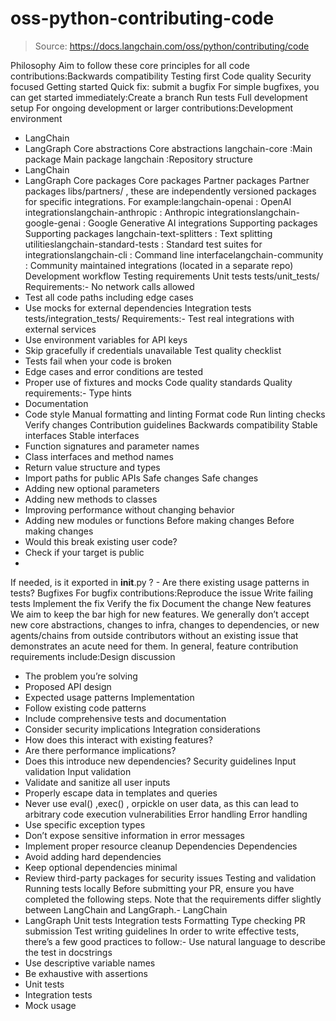 # oss-python-contributing-code

> Source: https://docs.langchain.com/oss/python/contributing/code

Philosophy
Aim to follow these core principles for all code contributions:Backwards compatibility
Testing first
Code quality
Security focused
Getting started
Quick fix: submit a bugfix
For simple bugfixes, you can get started immediately:Create a branch
Run tests
Full development setup
For ongoing development or larger contributions:Development environment
- LangChain
- LangGraph
Core abstractions
Core abstractions
langchain-core
:Main package
Main package
langchain
:Repository structure
- LangChain
- LangGraph
Core packages
Core packages
Partner packages
Partner packages
libs/partners/
, these are independently versioned packages for specific integrations. For example:langchain-openai
: OpenAI integrationslangchain-anthropic
: Anthropic integrationslangchain-google-genai
: Google Generative AI integrations
Supporting packages
Supporting packages
langchain-text-splitters
: Text splitting utilitieslangchain-standard-tests
: Standard test suites for integrationslangchain-cli
: Command line interfacelangchain-community
: Community maintained integrations (located in a separate repo)
Development workflow
Testing requirements
Unit tests
tests/unit_tests/
Requirements:- No network calls allowed
- Test all code paths including edge cases
- Use mocks for external dependencies
Integration tests
tests/integration_tests/
Requirements:- Test real integrations with external services
- Use environment variables for API keys
- Skip gracefully if credentials unavailable
Test quality checklist
- Tests fail when your code is broken
- Edge cases and error conditions are tested
- Proper use of fixtures and mocks
Code quality standards
Quality requirements:- Type hints
- Documentation
- Code style
Manual formatting and linting
Format code
Run linting checks
Verify changes
Contribution guidelines
Backwards compatibility
Stable interfaces
Stable interfaces
- Function signatures and parameter names
- Class interfaces and method names
- Return value structure and types
- Import paths for public APIs
Safe changes
Safe changes
- Adding new optional parameters
- Adding new methods to classes
- Improving performance without changing behavior
- Adding new modules or functions
Before making changes
Before making changes
- Would this break existing user code?
- Check if your target is public
-
If needed, is it exported in
__init__.py
? - Are there existing usage patterns in tests?
Bugfixes
For bugfix contributions:Reproduce the issue
Write failing tests
Implement the fix
Verify the fix
Document the change
New features
We aim to keep the bar high for new features. We generally don’t accept new core abstractions, changes to infra, changes to dependencies, or new agents/chains from outside contributors without an existing issue that demonstrates an acute need for them. In general, feature contribution requirements include:Design discussion
- The problem you’re solving
- Proposed API design
- Expected usage patterns
Implementation
- Follow existing code patterns
- Include comprehensive tests and documentation
- Consider security implications
Integration considerations
- How does this interact with existing features?
- Are there performance implications?
- Does this introduce new dependencies?
Security guidelines
Input validation
Input validation
- Validate and sanitize all user inputs
- Properly escape data in templates and queries
- Never use
eval()
,exec()
, orpickle
on user data, as this can lead to arbitrary code execution vulnerabilities
Error handling
Error handling
- Use specific exception types
- Don’t expose sensitive information in error messages
- Implement proper resource cleanup
Dependencies
Dependencies
- Avoid adding hard dependencies
- Keep optional dependencies minimal
- Review third-party packages for security issues
Testing and validation
Running tests locally
Before submitting your PR, ensure you have completed the following steps. Note that the requirements differ slightly between LangChain and LangGraph.- LangChain
- LangGraph
Unit tests
Integration tests
Formatting
Type checking
PR submission
Test writing guidelines
In order to write effective tests, there’s a few good practices to follow:- Use natural language to describe the test in docstrings
- Use descriptive variable names
- Be exhaustive with assertions
- Unit tests
- Integration tests
- Mock usage